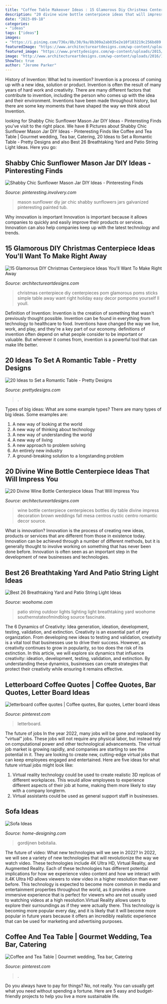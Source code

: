 ```yaml
---
title: "Coffee Table Makeover Ideas : 15 Glamorous Diy Christmas Centerpiece Ideas You&#039;ll Want To Make Right Away"
description: "20 divine wine bottle centerpiece ideas that will impress you"
date: "2023-09-18"
categories:
- "ideas"
tags: ["ideas"]
images:
- "https://i.pinimg.com/736x/8b/30/9a/8b309a2ab035e2e10f183219c256bd89.jpg"
featuredImage: "https://www.architectureartdesigns.com/wp-content/uploads/2016/12/15-Glamorous-DIY-Christmas-Centerpiece-Ideas-Youll-Want-To-Make-Right-Away-5.jpg"
featured_image: "https://www.prettydesigns.com/wp-content/uploads/2015/08/20-ideas-to-set-a-romantic-table8.jpg"
image: "http://www.architectureartdesigns.com/wp-content/uploads/2016/10/8-19.jpg"
ShowToc: true
author: "Jerome Parker"
---
```



History of Invention: What led to invention?
Invention is a process of coming up with a new idea, solution or product. Invention is often the result of many years of hard work and creativity. There are many different factors that contribute to invention, including the person who comes up with the idea and their environment. Inventions have been made throughout history, but there are some key moments that have shaped the way we think about Invention.

	

		
looking for Shabby Chic Sunflower Mason Jar DIY Ideas - Pinteresting Finds you've visit to the right place. We have 8 Pictures about Shabby Chic Sunflower Mason Jar DIY Ideas - Pinteresting Finds like Coffee and Tea Table | Gourmet wedding, Tea bar, Catering, 20 Ideas to Set a Romantic Table - Pretty Designs and also Best 26 Breathtaking Yard and Patio String Light Ideas. Here you go:
		
    
## Shabby Chic Sunflower Mason Jar DIY Ideas - Pinteresting Finds

<img loading=lazy src="http://pinteresting.involvery.com/wp-content/uploads/sites/15/2016/10/1252_1883327114-1.jpg" onerror="this.onerror=null;this.src='https://tse4.mm.bing.net/th?id=OIP.NxW3_bwmxfJ-dcpv73NjegHaNK&amp;pid=15.1';" alt="Shabby Chic Sunflower Mason Jar DIY Ideas - Pinteresting Finds">

_Source: pinteresting.involvery.com_

>mason sunflower diy jar chic shabby sunflowers jars galvanized pinteresting painted tub. 

	

Why innovation is important
Innovation is important because it allows companies to quickly and easily improve their products or services. Innovation can also help companies keep up with the latest technology and trends.

    
## 15 Glamorous DIY Christmas Centerpiece Ideas You&#039;ll Want To Make Right Away

<img loading=lazy src="https://www.architectureartdesigns.com/wp-content/uploads/2016/12/15-Glamorous-DIY-Christmas-Centerpiece-Ideas-Youll-Want-To-Make-Right-Away-5.jpg" onerror="this.onerror=null;this.src='https://tse4.mm.bing.net/th?id=OIP.p23WuG71CLLooah6TF8WegHaLH&amp;pid=15.1';" alt="15 Glamorous DIY Christmas Centerpiece Ideas You&#039;ll Want To Make Right Away">

_Source: architectureartdesigns.com_

>christmas centerpiece diy centerpieces pom glamorous poms sticks simple table away want right holiday easy decor pompoms yourself ll youll. 

	

Definition of Invention:
Invention is the creation of something that wasn't previously thought possible. Invention can be found in everything from technology to healthcare to food. Inventions have changed the way we live, work, and play, and they're a key part of our economy. definitions of invention often depend on what people consider to be important or valuable. But wherever it comes from, invention is a powerful tool that can make life better.

    
## 20 Ideas To Set A Romantic Table - Pretty Designs

<img loading=lazy src="https://www.prettydesigns.com/wp-content/uploads/2015/08/20-ideas-to-set-a-romantic-table8.jpg" onerror="this.onerror=null;this.src='https://tse4.mm.bing.net/th?id=OIP.niFmyv-bPJSOEDVMOUfMBAHaLI&amp;pid=15.1';" alt="20 Ideas to Set a Romantic Table - Pretty Designs">

_Source: prettydesigns.com_

>. 

	

Types of big ideas: What are some example types?
There are many types of big ideas. Some examples are:
1. A new way of looking at the world 
2. A new way of thinking about technology 
3. A new way of understanding the world 
4. A new way of living 
5. A new approach to problem solving 
6. An entirely new industry 
7. A ground-breaking solution to a longstanding problem 

    
## 20 Divine Wine Bottle Centerpiece Ideas That Will Impress You

<img loading=lazy src="http://www.architectureartdesigns.com/wp-content/uploads/2016/10/8-19.jpg" onerror="this.onerror=null;this.src='https://tse3.mm.bing.net/th?id=OIP.oDH1o20YAxhLieq8N7affAHaLH&amp;pid=15.1';" alt="20 Divine Wine Bottle Centerpiece Ideas That Will Impress You">

_Source: architectureartdesigns.com_

>wine bottle centerpiece centerpieces bottles diy table divine impress decoration brown weddings fall mesa centros rustic centro romantic decor source. 

	

What is innovation?
Innovation is the process of creating new ideas, products or services that are different from those in existence today. Innovation can be achieved through a number of different methods, but it is generally thought to involve working on something that has never been done before. Innovation is often seen as an important step in the development of new businesses and technologies.

    
## Best 26 Breathtaking Yard And Patio String Light Ideas

<img loading=lazy src="https://www.woohome.com/wp-content/uploads/2015/01/patio-outdoor-string-lights-woohome-23.jpg" onerror="this.onerror=null;this.src='https://tse2.mm.bing.net/th?id=OIP.s7b72o5CqplPDxDZ4KSpzgHaLH&amp;pid=15.1';" alt="Best 26 Breathtaking Yard and Patio String Light Ideas">

_Source: woohome.com_

>patio string outdoor lights lighting light breathtaking yard woohome southernstateofmindblog source fascinate. 

	

The 6 Dynamics of Creativity: Idea generation, ideation, development, testing, validation, and extinction.
Creativity is an essential part of any organization. From developing new ideas to testing and validation, creativity is a vital tool that businesses use to drive their success. However, as creativity continues to grow in popularity, so too does the risk of its extinction. In this article, we will explore six dynamics that influence creativity: ideation, development, testing, validation, and extinction. By understanding these dynamics, businesses can create strategies that protect their creativity while ensuring it remains effective.

    
## Letterboard Coffee Quotes | Coffee Quotes, Bar Quotes, Letter Board Ideas

<img loading=lazy src="https://i.pinimg.com/736x/f9/77/f2/f977f242f75184748913cae79f1394c4.jpg" onerror="this.onerror=null;this.src='https://tse3.mm.bing.net/th?id=OIP.GgySTDtkxUL1nMFzlTyQVAHaJ3&amp;pid=15.1';" alt="letterboard coffee quotes | Coffee quotes, Bar quotes, Letter board ideas">

_Source: pinterest.com_

>letterboard. 

	

The future of jobs
In the year 2022, many jobs will be gone and replaced by "virtual" jobs. These jobs will not require any physical labor, but instead rely on computational power and other technological advancements. The virtual job market is growing rapidly, and companies are starting to see the potential in it. They are looking to create new, cutting-edge virtual jobs that can keep employees engaged and entertained. Here are five ideas for what future virtual jobs might look like: 
1. Virtual reality technology could be used to create realistic 3D replicas of different workplaces. This would allow employees to experience different aspects of their job at home, making them more likely to stay with a company longterm. 
2. Virtual assistants could be used as general support staff in businesses.

    
## Sofa Ideas

<img loading=lazy src="http://cdn.home-designing.com/wp-content/uploads/2012/10/Contemporary-black-lounge-chairs.jpeg" onerror="this.onerror=null;this.src='https://tse4.mm.bing.net/th?id=OIP.byaEHHlxIq1yZZ9iWktfnQHaEs&amp;pid=15.1';" alt="Sofa Ideas">

_Source: home-designing.com_

>gordijnen bebitalia. 

	

The future of video: What new technologies will we see in 2022?
In 2022, we will see a variety of new technologies that will revolutionize the way we watch video. These technologies include 4K Ultra HD, Virtual Reality, and Augmented Reality. Each of these technologies has different potential implications for how we experience video content and how we interact with it.4K Ultra HD allows viewers to view video in a higher resolution than ever before. This technology is expected to become more common in media and entertainment properties throughout the world, as it provides a more immersive experience that is perfect for viewers who are not usually used to watching videos at a high resolution.Virtual Reality allows users to explore their surroundings as if they were actually there. This technology is becoming more popular every day, and it is likely that it will become more popular in future years because it offers an incredibly realistic experience that can be used for marketing and advertising purposes.

    
## Coffee And Tea Table | Gourmet Wedding, Tea Bar, Catering

<img loading=lazy src="https://i.pinimg.com/736x/8b/30/9a/8b309a2ab035e2e10f183219c256bd89.jpg" onerror="this.onerror=null;this.src='https://tse1.mm.bing.net/th?id=OIP.YrMraQOSQHb2SIbEtLFARwHaJ3&amp;pid=15.1';" alt="Coffee and Tea Table | Gourmet wedding, Tea bar, Catering">

_Source: pinterest.com_

>. 

	

Do you always have to pay for things? No, not really. You can usually get what you need without spending a fortune. Here are 5 easy and budget-friendly projects to help you live a more sustainable life.

